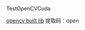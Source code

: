 TestOpenCVCuda

[opencv built lib](链接：https://pan.baidu.com/s/1QISnnb-AXnj0pfXBcXCYvQ?pwd=open)
提取码：open
